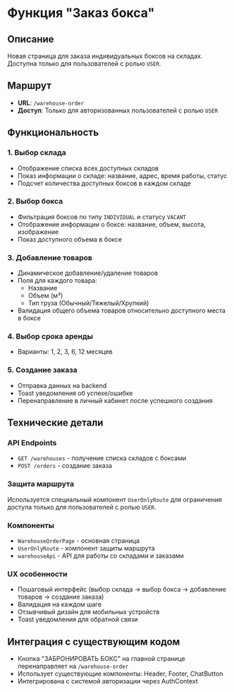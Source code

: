 # Функция "Заказ бокса"

## Описание
Новая страница для заказа индивидуальных боксов на складах. Доступна только для пользователей с ролью `USER`.

## Маршрут
- **URL**: `/warehouse-order`
- **Доступ**: Только для авторизованных пользователей с ролью `USER`

## Функциональность

### 1. Выбор склада
- Отображение списка всех доступных складов
- Показ информации о складе: название, адрес, время работы, статус
- Подсчет количества доступных боксов в каждом складе

### 2. Выбор бокса
- Фильтрация боксов по типу `INDIVIDUAL` и статусу `VACANT`
- Отображение информации о боксе: название, объем, высота, изображение
- Показ доступного объема в боксе

### 3. Добавление товаров
- Динамическое добавление/удаление товаров
- Поля для каждого товара:
  - Название
  - Объем (м³)
  - Тип груза (Обычный/Тяжелый/Хрупкий)
- Валидация общего объема товаров относительно доступного места в боксе

### 4. Выбор срока аренды
- Варианты: 1, 2, 3, 6, 12 месяцев

### 5. Создание заказа
- Отправка данных на backend
- Toast уведомления об успехе/ошибке
- Перенаправление в личный кабинет после успешного создания

## Технические детали

### API Endpoints
- `GET /warehouses` - получение списка складов с боксами
- `POST /orders` - создание заказа

### Защита маршрута
Используется специальный компонент `UserOnlyRoute` для ограничения доступа только для пользователей с ролью `USER`.

### Компоненты
- `WarehouseOrderPage` - основная страница
- `UserOnlyRoute` - компонент защиты маршрута
- `warehouseApi` - API для работы со складами и заказами

### UX особенности
- Пошаговый интерфейс (выбор склада → выбор бокса → добавление товаров → создание заказа)
- Валидация на каждом шаге
- Отзывчивый дизайн для мобильных устройств
- Toast уведомления для обратной связи

## Интеграция с существующим кодом
- Кнопка "ЗАБРОНИРОВАТЬ БОКС" на главной странице перенаправляет на `/warehouse-order`
- Использует существующие компоненты: Header, Footer, ChatButton
- Интегрирована с системой авторизации через AuthContext 